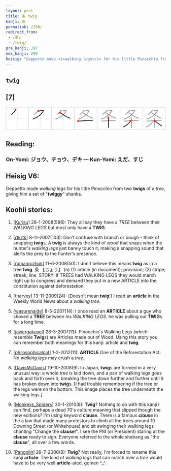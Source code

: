 ```yaml
---
layout: post
title: 条 twig
kanji: 条
permalink: /298/
redirect_from:
 - /条/
 - /twig/
pre_kanji: 297
nex_kanji: 299
heisig: "Geppetto made <i>walking legs</i> for his little Pinocchio from two <b>twigs</b> of a <i>tree</i>, giving him a set of &quot;<b>twiggy</b>&quot; shanks."
---
```


## `twig`

## [7]

<div class="stroke"><img src="../images/E69DA1.png" /></div>

## Reading:

### On-Yomi: ジョウ、チョウ、デキ &mdash; Kun-Yomi: えだ、すじ

## Heisig V6:

Geppetto made <i>walking legs</i> for his little Pinocchio from two <b>twigs</b> of a <i>tree</i>, giving him a set of &quot;<b>twiggy</b>&quot; shanks.

## Koohii stories:

1) [<a href="http://kanji.koohii.com/profile/Kurisu">Kurisu</a>] 28-1-2008(586): They all say they have a <em>TREE</em> between their <em>WALKING LEGS</em> but most only have a <strong>TWIG</strong>.

2) [<a href="http://kanji.koohii.com/profile/rtkrtk">rtkrtk</a>] 8-11-2007(103): Don&#039;t confuse with branch or bough - think of snapping<strong> twig</strong>s. A<strong> twig</strong> is always the kind of <em>wood</em> that snaps when the hunter&#039;s <em>walking legs</em> just barely touch it, making a snapping sound that alerts the prey to the hunter&#039;s presence.

3) [<a href="http://kanji.koohii.com/profile/romanrozhok">romanrozhok</a>] 11-6-2008(50): I don&#039;t believe this means<strong> twig</strong> as in a tree<strong> twig</strong>. 条 【じょう】 (n) (1) article (in document); provision; (2) stripe; streak; line. STORY: If TREES had WALKING LEGS they would march right up to congress and demand they put in a new ARTICLE into the constitution against deforestation.

4) [<a href="http://kanji.koohii.com/profile/tharvey">tharvey</a>] 13-11-2009(24): (Doesn&#039;t mean<strong> twig</strong>!) I read an <strong>article</strong> in the Weekly World News about a <em>walking</em> <em>tree</em>.

5) [<a href="http://kanji.koohii.com/profile/wasurenaide">wasurenaide</a>] 8-5-2007(14): I once read an <strong>ARTICLE</strong> about a guy who shoved a <strong>TREE</strong> between his <em>WALKING LEGS</em>. he was pulling out<strong> TWIG</strong>s for a long time.

6) [<a href="http://kanji.koohii.com/profile/javiergakusei">javiergakusei</a>] 28-3-2007(13): Pinocchio&#039;s Walking Legs (which resemble<strong> Twig</strong>s) are Articles made out of Wood. Using this story you can remember both meanings for this kanji: article and<strong> twig</strong>.

7) [<a href="http://kanji.koohii.com/profile/philosophicalcat">philosophicalcat</a>] 1-2-2012(11): <strong>ARTICLE</strong> One of the Reforestation Act: No <em>walking legs</em> may crush a <em>tree</em>.

8) [<a href="http://kanji.koohii.com/profile/DavisMcDavis">DavisMcDavis</a>] 19-10-2008(9): In Japan,<strong> twig</strong>s are formed in a very unusual way: a whole tree is laid down, and a pair of walking legs goes back and forth over it, breaking the tree down further and further until it has broken down into<strong> twig</strong>s. [I had trouble remembering if the tree or the legs were on the bottom. This image places the tree underneath the walking legs.].

9) [<a href="http://kanji.koohii.com/profile/Monkeys_Spiders">Monkeys_Spiders</a>] 30-1-2010(8): <strong>Twig</strong>? Nothing to do with this kanji I can find, perhaps a dead 70&#039;s culture meaning that slipped though the new editions? I&#039;m using keyword <strong>clause</strong>. There is a famous <em><strong>clause</strong></em> in the a law that made many protestors to climb all the trees around 10 Downing Street (or Whitehouse) and sit swinging their walking legs chanting &quot;Change the <strong>clause</strong>!&quot;. I see the PM (or President) staring at the <strong>clause</strong> ready to sign. Everyone referred to the whole shebang as &quot;the <strong>clause</strong>&quot;, all over a few words.

10) [<a href="http://kanji.koohii.com/profile/Pangolin">Pangolin</a>] 29-7-2006(8): <strong>Twig</strong>? Not really, I&#039;m forced to rename this kanji <strong>article</strong>. The kind of <em>walking legs</em> that can march over a <em>tree</em> would have to be very well <strong>article</strong>-ated. gomen ^_^.
